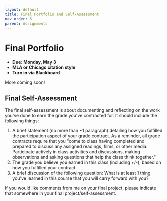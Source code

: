 ```yaml
---
layout: default
title: Final Portfolio and Self-Assessment
nav_order: 6
parent: Assignments
---
```

# Final Portfolio
* **Due: Monday, May 3**
* **MLA or Chicago citation style**
* **Turn in via Blackboard**

More coming soon!


## Final Self-Assessment
The final self-assessment is about documenting and reflecting on the work you've done to earn the grade you've contracted for. It should include the following things:

1. A brief statement (no more than ~1 paragraph) detailing how you fulfilled the participation aspect of your grade contract. As a reminder, all grade contracts require that you "come to class having completed and prepared to discuss any assigned readings, films, or other media. Participate actively in class activities and discussions, making observations and asking questions that help the class think together."
2. The grade you believe you earned in this class (including +/-), based on how you fulfilled your contract.
3. A brief discussion of the following question: What is at least 1 thing you've learned in this course that you will carry forward with you?

If you would like comments from me on your final project, please indicate that somewhere in your final project/self-assessment.
